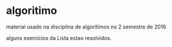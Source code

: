 # algoritimo
material usado na disciplina de algorítimos no 2 semestre de 2016

alguns exercicios da Lista estao resolvidos.
